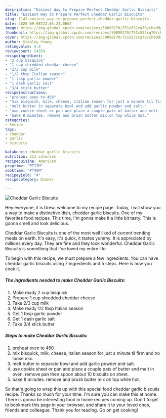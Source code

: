 ```yaml
---
description: "Easiest Way to Prepare Perfect Cheddar Garlic Biscuits"
title: "Easiest Way to Prepare Perfect Cheddar Garlic Biscuits"
slug: 1147-easiest-way-to-prepare-perfect-cheddar-garlic-biscuits
date: 2020-09-08T23:05:24.066Z
image: https://img-global.cpcdn.com/recipes/50090270/751x532cq70/cheddar-garlic-biscuits-recipe-main-photo.jpg
thumbnail: https://img-global.cpcdn.com/recipes/50090270/751x532cq70/cheddar-garlic-biscuits-recipe-main-photo.jpg
cover: https://img-global.cpcdn.com/recipes/50090270/751x532cq70/cheddar-garlic-biscuits-recipe-main-photo.jpg
author: Stanley Young
ratingvalue: 4.8
reviewcount: 14359
recipeingredient:
- "2 cup bisquick"
- "1 cup shredded cheddar cheese"
- "2/3 cup milk"
- "1/2 tbsp Italian season"
- "1 tbsp garlic powder"
- "1 dash garlic salt"
- "3/4 stick butter"
recipeinstructions:
- "preheat oven to 450"
- "mix bisquick, milk, cheese, italian season for just a minute til firm and no loose mix."
- "melt butter in separate bowl and add garlic powder and salt."
- "use cookie sheet or pan and place a couple pats of butter and melt in oven. remove pan then spoon about 10 biscuits on sheet."
- "bake 8 minutes. remove and brush butter mix on top while hot."
categories:
- Recipe
tags:
- cheddar
- garlic
- biscuits

katakunci: cheddar garlic biscuits 
nutrition: 213 calories
recipecuisine: American
preptime: "PT17M"
cooktime: "PT46M"
recipeyield: "4"
recipecategory: Dinner

---
```



![Cheddar Garlic Biscuits](https://img-global.cpcdn.com/recipes/50090270/751x532cq70/cheddar-garlic-biscuits-recipe-main-photo.jpg)

Hey everyone, it is Drew, welcome to my recipe page. Today, I will show you a way to make a distinctive dish, cheddar garlic biscuits. One of my favorites food recipes. This time, I'm gonna make it a little bit tasty. This is gonna smell and look delicious.



Cheddar Garlic Biscuits is one of the most well liked of current trending meals on earth. It's easy, it's quick, it tastes yummy. It is appreciated by millions every day. They are fine and they look wonderful. Cheddar Garlic Biscuits is something that I've loved my entire life.


To begin with this recipe, we must prepare a few ingredients. You can have cheddar garlic biscuits using 7 ingredients and 5 steps. Here is how you cook it.

<!--inarticleads1-->

##### The ingredients needed to make Cheddar Garlic Biscuits:

1. Make ready 2 cup bisquick
1. Prepare 1 cup shredded cheddar cheese
1. Take 2/3 cup milk
1. Make ready 1/2 tbsp Italian season
1. Get 1 tbsp garlic powder
1. Get 1 dash garlic salt
1. Take 3/4 stick butter




<!--inarticleads2-->

##### Steps to make Cheddar Garlic Biscuits:

1. preheat oven to 450
1. mix bisquick, milk, cheese, italian season for just a minute til firm and no loose mix.
1. melt butter in separate bowl and add garlic powder and salt.
1. use cookie sheet or pan and place a couple pats of butter and melt in oven. remove pan then spoon about 10 biscuits on sheet.
1. bake 8 minutes. remove and brush butter mix on top while hot.




So that's going to wrap this up with this special food cheddar garlic biscuits recipe. Thanks so much for your time. I'm sure you can make this at home. There is gonna be interesting food in home recipes coming up. Don't forget to bookmark this page in your browser, and share it to your loved ones, friends and colleague. Thank you for reading. Go on get cooking!
